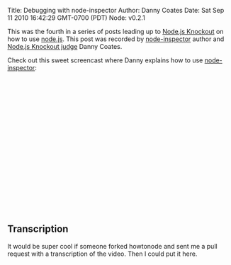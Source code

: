 Title: Debugging with node-inspector
Author: Danny Coates
Date: Sat Sep 11 2010 16:42:29 GMT-0700 (PDT)
Node: v0.2.1

This was the fourth in a series of posts leading up
to [Node.js Knockout](http://nodeknockout.com/) on how to
use [node.js](http://nodejs.org/). This post was recorded
by [node-inspector](http://github.com/dannycoates/node-inspector) author
and [Node.js Knockout judge](http://nodeknockout.com/judging#danny_coates) Danny Coates.

Check out this sweet screencast where Danny explains how to use
[node-inspector](http://github.com/dannycoates/node-inspector): 

<object height="300" width="500"><param name="movie" value="http://www.youtube.com/v/AOnK3NVnxL8&hl=en&fs=1&hd=1" /></param><param name="wmode" value="window" /><param name="allowFullScreen" value="true" /></param><param name="allowscriptaccess" value="always" /></param><embed src="http://www.youtube.com/v/AOnK3NVnxL8&hl=en&fs=1&hd=1" allowfullscreen="true" type="application/x-shockwave-flash" allowscriptaccess="always" wmode="window" height="300" width="500"></embed></object>

## Transcription

It would be super cool if someone forked howtonode and sent me a pull request with a transcription of the video.  Then I could put it here.